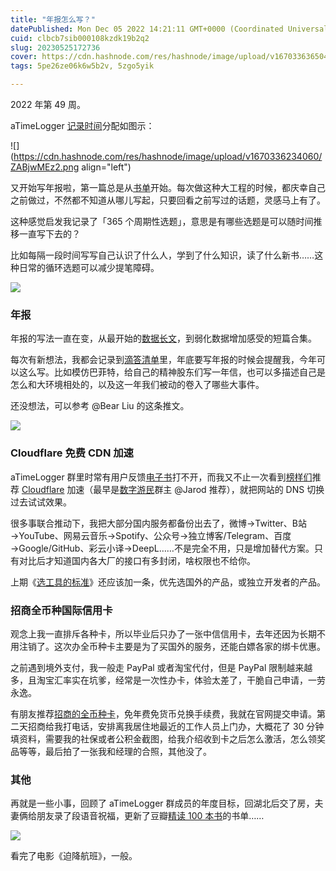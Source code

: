 ```yaml
---
title: "年报怎么写？"
datePublished: Mon Dec 05 2022 14:21:11 GMT+0000 (Coordinated Universal Time)
cuid: clbcb7sib000108kzdk19b2q2
slug: 20230525172736
cover: https://cdn.hashnode.com/res/hashnode/image/upload/v1670336365042/-wVFrJO7v.jpg
tags: 5pe26ze06k6w5b2v, 5zgo5yik

---
```


2022 年第 49 周。

aTimeLogger [记录时间](http://mp.weixin.qq.com/s?__biz=MzI3MzU5MDA1OQ==&mid=2247485032&idx=1&sn=acb21dab9e80298f57f65f3a9ea3a1c7&chksm=eb21b42cdc563d3a565d6c98ad7010303e68799b4f29c829a6c1fd89ff190878ddb44f22a899&scene=21#wechat_redirect)分配如图示：

![](https://cdn.hashnode.com/res/hashnode/image/upload/v1670336234060/ZABjwMEz2.png align="left")

又开始写年报啦，第一篇总是从[书单](http://mp.weixin.qq.com/s?__biz=MzI3MzU5MDA1OQ==&mid=2247487210&idx=1&sn=d6fdb6d3dbb8b26ef5e769a7959c188f&chksm=eb21bcaedc5635b8d779d0fe2991767f0f8c7891d25d0e7a204c3944251271fe7c038097ba4e&scene=21#wechat_redirect)开始。每次做这种大工程的时候，都庆幸自己之前做过，不然都不知道从哪儿写起，只要回看之前写过的话题，灵感马上有了。

这种感觉启发我记录了「365 个周期性选题」，意思是有哪些选题是可以随时间推移一直写下去的？

比如每隔一段时间写写自己认识了什么人，学到了什么知识，读了什么新书……这种日常的循环选题可以减少提笔障碍。

![](https://cdn.hashnode.com/res/hashnode/image/upload/v1670336268267/NXFuE78hw.png)

### **年报**

年报的写法一直在变，从最开始的[数据长文](http://mp.weixin.qq.com/s?__biz=MzI3MzU5MDA1OQ==&mid=2247484438&idx=1&sn=70dc021c1d0ab16a86625f9bc9677c10&chksm=eb21b652dc563f44e43d0a3e4a2a360747f39dbca58e717c3a5abaff20fe53c561172c774ca0&scene=21#wechat_redirect)，到弱化数据增加感受的短篇合集。

每次有新想法，我都会记录到[滴答清单](http://mp.weixin.qq.com/s?__biz=MzI3MzU5MDA1OQ==&mid=2247485514&idx=1&sn=025245fbf1040fce89e8043c7740de3c&chksm=eb21ba0edc563318314fa23422b459d43810f0572f5446a077723c0a53e1ecc951b617ac199e&scene=21#wechat_redirect)里，年底要写年报的时候会提醒我，今年可以这么写。比如模仿巴菲特，给自己的精神股东们写一年信，也可以多描述自己是怎么和大环境相处的，以及这一年我们被动的卷入了哪些大事件。

还没想法，可以参考 @Bear Liu 的这条推文。

![](https://cdn.hashnode.com/res/hashnode/image/upload/v1670336294435/aCAKdUb6s.png)

### **Cloudflare 免费 CDN 加速**

aTimeLogger 群里时常有用户反馈[电子书](http://mp.weixin.qq.com/s?__biz=MzI3MzU5MDA1OQ==&mid=2247486088&idx=1&sn=55085dd2c5af757a7db413c7d047e55a&chksm=eb21b8ccdc5631daa524b4d30cf0b684ff45ec9a85febdd1b28363bd438cf034779cea2d63fe&scene=21#wechat_redirect)打不开，而我又不止一次看到[榜样们](http://mp.weixin.qq.com/s?__biz=MzI3MzU5MDA1OQ==&mid=2247485381&idx=1&sn=79b3854cd9e145fe498a464c81d38e7d&chksm=eb21b581dc563c971e371e9baa63b3ba3eb8dcbba6f0711a2a3d81afa028758d91e3bfb9271f&scene=21#wechat_redirect)推荐 [Cloudflare](https://zhuanlan.zhihu.com/p/82909515) 加速（最早是[数字游民](https://t.zsxq.com/0879qRY2K)群主 @Jarod 推荐），就把网站的 DNS 切换过去试试效果。

很多事联合推动下，我把大部分国内服务都备份出去了，微博→Twitter、B站→YouTube、网易云音乐→Spotify、公众号→独立博客/Telegram、百度→Google/GitHub、彩云小译→DeepL……不是完全不用，只是增加替代方案。只有对比后才知道国内各大厂的接口有多封闭，啥权限也不给你。

上期《[选工具的标准](http://mp.weixin.qq.com/s?__biz=MzI3MzU5MDA1OQ==&mid=2247487177&idx=1&sn=653fe7cfc7291802fdd0921e8f42d26c&chksm=eb21bc8ddc56359bbfa97b0e2b633167f83fc4ec4c5d44b2efc23faab04b57eed7c8314b342f&scene=21#wechat_redirect)》还应该加一条，优先选国外的产品，或独立开发者的产品。

### **招商全币种国际信用卡**

观念上我一直排斥各种卡，所以毕业后只办了一张中信信用卡，去年还因为长期不用注销了。这次办全币种卡主要是为了买国外的服务，还能白嫖各家的绑卡优惠。

之前遇到境外支付，我一般走 PayPal 或者淘宝代付，但是 PayPal 限制越来越多，且淘宝汇率实在坑爹，经常是一次性办卡，体验太差了，干脆自己申请，一劳永逸。

有朋友推荐[招商的全币种卡](http://market.cmbchina.com/MPage/online/220526172438765/uniqbk/index.html)，免年费免货币兑换手续费，我就在官网提交申请。第二天招商给我打电话，安排离我居住地最近的工作人员上门办，大概花了 30 分钟填资料，需要我的社保或者公积金截图，给我介绍收到卡之后怎么激活，怎么领奖品等等，最后拍了一张我和经理的合照，其他没了。

### **其他**

再就是一些小事，回顾了 aTimeLogger 群成员的年度目标，回湖北后交了房，夫妻俩给朋友录了段语音祝福，更新了豆瓣[精读 100 本书](https://www.douban.com/doulist/142071384/)的书单……

![](https://cdn.hashnode.com/res/hashnode/image/upload/v1670336330910/zq5JyDzRH.png)

看完了电影《迫降航班》，一般。